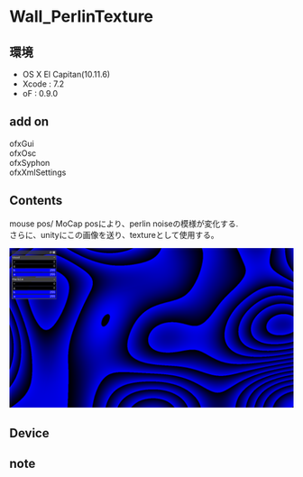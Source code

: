 # Wall_PerlinTexture #

## 環境 ##
*	OS X El Capitan(10.11.6)
*	Xcode : 7.2
*	oF : 0.9.0

## add on ##
ofxGui  
ofxOsc  
ofxSyphon  
ofxXmlSettings  

## Contents ##
mouse pos/ MoCap posにより、perlin noiseの模様が変化する.  
さらに、unityにこの画像を送り、textureとして使用する。


![image](./image.png)  


## Device ##


## note ##






